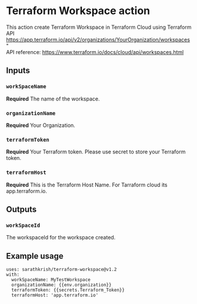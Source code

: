 # Terraform Workspace action

This action create Terraform Workspace in Terraform Cloud using Terraform API  
https://app.terraform.io/api/v2/organizations/YourOrganization/workspaces"  
API reference: https://www.terraform.io/docs/cloud/api/workspaces.html  

## Inputs

### `workSpaceName`

**Required** The name of the workspace.

### `organizationName`

**Required** Your Organization.

### `terraformToken`

**Required** Your Terraform token. Please use secret to store your Terraform token.

 ### `terraformHost`

**Required** This is the Terraform Host Name. For Tarraform cloud its app.terraform.io.

## Outputs

### `workSpaceId`

 The workspaceId for the workspace created.

## Example usage

```
uses: sarathkrish/terraform-workspace@v1.2   
with:  
  workSpaceName: MyTestWorkspace  
  organizationName: {{env.organization}}  
  terraformToken: {{secrets.Terraform_Token}}
  terraformHost: 'app.terraform.io'

```